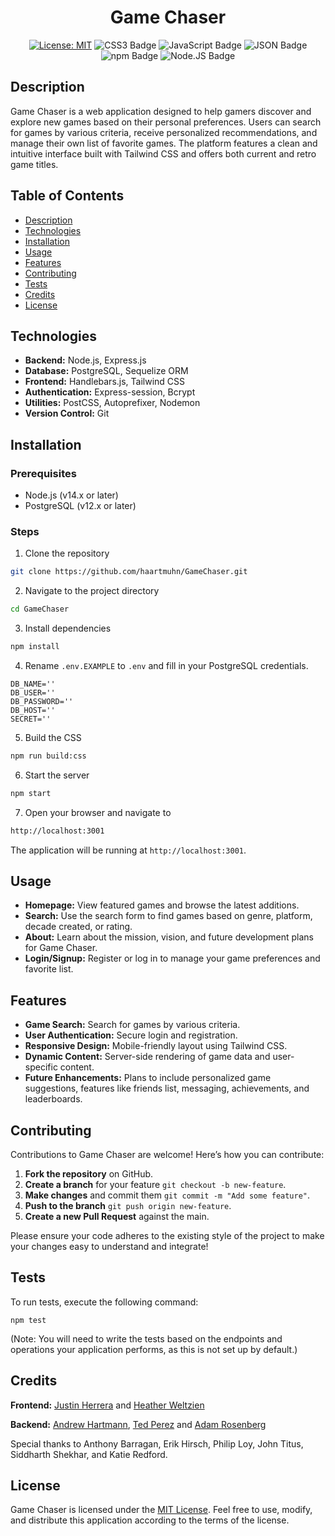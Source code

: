 <div align="center">

# Game Chaser

[![License: MIT](https://img.shields.io/badge/License-MIT-darkgreen.svg)](https://opensource.org/licenses/MIT)
![CSS3 Badge](https://img.shields.io/badge/css-1572B6?logo=css3&logoColor=fff&style=flat)
![JavaScript Badge](https://img.shields.io/badge/js-F7DF1E?logo=javascript&logoColor=000&style=flat)
![JSON Badge](https://img.shields.io/badge/json-FF0000?logo=json&logoColor=fff&style=flat)
![npm Badge](https://img.shields.io/badge/npm-A020F0?logo=npm&logoColor=fff&style=flat)
![Node.JS Badge](https://img.shields.io/badge/node-orange?logo=node.js&logoColor=fff&style=flat)

</div>

## Description

Game Chaser is a web application designed to help gamers discover and explore new games based on their personal preferences. Users can search for games by various criteria, receive personalized recommendations, and manage their own list of favorite games. The platform features a clean and intuitive interface built with Tailwind CSS and offers both current and retro game titles.

## Table of Contents

- [Description](#description)
- [Technologies](#technologies)
- [Installation](#installation)
- [Usage](#usage)
- [Features](#features)
- [Contributing](#contributing)
- [Tests](#tests)
- [Credits](#credits)
- [License](#license)

## Technologies

-   **Backend:** Node.js, Express.js
-   **Database:** PostgreSQL, Sequelize ORM
-   **Frontend:** Handlebars.js, Tailwind CSS
-   **Authentication:** Express-session, Bcrypt
-   **Utilities:** PostCSS, Autoprefixer, Nodemon
-   **Version Control:** Git

## Installation

### Prerequisites

-   Node.js (v14.x or later)
-   PostgreSQL (v12.x or later)

### Steps

1.  Clone the repository

```bash
git clone https://github.com/haartmuhn/GameChaser.git
```

2.  Navigate to the project directory

```bash
cd GameChaser
```

3.  Install dependencies

```bash
npm install
```

4.  Rename `.env.EXAMPLE` to `.env` and fill in your PostgreSQL credentials.

```env
DB_NAME=''
DB_USER=''
DB_PASSWORD=''
DB_HOST=''
SECRET=''
```

5.  Build the CSS

```bash
npm run build:css
```

6.  Start the server

```bash
npm start
```

7.  Open your browser and navigate to

```bash
http://localhost:3001
```

The application will be running at `http://localhost:3001`.

## Usage

-   **Homepage:** View featured games and browse the latest additions.
-   **Search:** Use the search form to find games based on genre, platform, decade created, or rating.
-   **About:** Learn about the mission, vision, and future development plans for Game Chaser.
-   **Login/Signup:** Register or log in to manage your game preferences and favorite list.

## Features

-   **Game Search:** Search for games by various criteria.
-   **User Authentication:** Secure login and registration.
-   **Responsive Design:** Mobile-friendly layout using Tailwind CSS.
-   **Dynamic Content:** Server-side rendering of game data and user-specific content.
-   **Future Enhancements:** Plans to include personalized game suggestions, features like friends list, messaging, achievements, and leaderboards.

## Contributing

Contributions to Game Chaser are welcome! Here’s how you can contribute:

1. **Fork the repository** on GitHub.
2. **Create a branch** for your feature `git checkout -b new-feature`.
3. **Make changes** and commit them `git commit -m "Add some feature"`.
4. **Push to the branch** `git push origin new-feature`.
5. **Create a new Pull Request** against the main.

Please ensure your code adheres to the existing style of the project to make your changes easy to understand and integrate!

## Tests

To run tests, execute the following command:

```
npm test
```

(Note: You will need to write the tests based on the endpoints and operations your application performs, as this is not set up by default.)

## Credits

**Frontend:** [Justin Herrera](https://github.com/Justino11247) and [Heather Weltzien](https://github.com/hweltzien)

**Backend:** [Andrew Hartmann](https://github.com/haartmuh), [Ted Perez](https://github.com/taperez1989) and [Adam Rosenberg](https://github.com/AcoderRose)

Special thanks to Anthony Barragan, Erik Hirsch, Philip Loy, John Titus, Siddharth Shekhar, and Katie Redford.

## License

Game Chaser is licensed under the [MIT License](LICENSE). Feel free to use, modify, and distribute this application according to the terms of the license.